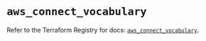 # `aws_connect_vocabulary`

Refer to the Terraform Registry for docs: [`aws_connect_vocabulary`](https://registry.terraform.io/providers/hashicorp/aws/5.58.0/docs/resources/connect_vocabulary).
